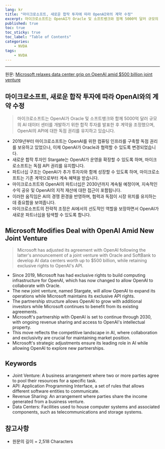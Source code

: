 ```yaml
---
lang: kr
title: "마이크로소프트, 새로운 합작 투자에 따라 OpenAI와의 계약 수정"
excerpt: 마이크로소프트는 OpenAI가 Oracle 및 소프트뱅크와 함께 5000억 달러 규모의 AI 데이터 센터를 개발하기 위한 합작 투자를 발표한 후 계약을 조정했으며, OpenAI의 API에 대한 독점 권리를 유지하고 있습니다.
published: true
toc: true
toc_sticky: true
toc_label: "Table of Contents"
categories:
    - NVDA
tags:
    - NVDA
---
```


---

  원문: [Microsoft relaxes data center grip on OpenAI amid $500 billion joint venture](https://www.investing.com/news/stock-market-news/microsoft-relaxes-data-center-grip-on-openai-amid-500-billion-joint-venture-3823541)

## 마이크로소프트, 새로운 합작 투자에 따라 OpenAI와의 계약 수정

> 마이크로소프트는 OpenAI가 Oracle 및 소프트뱅크와 함께 5000억 달러 규모의 AI 데이터 센터를 개발하기 위한 합작 투자를 발표한 후 계약을 조정했으며, OpenAI의 API에 대한 독점 권리를 유지하고 있습니다.


- 2019년부터 마이크로소프트는 OpenAI를 위한 컴퓨팅 인프라를 구축할 독점 권리를 보유하고 있었으나, 이제 OpenAI가 Oracle과 협력할 수 있도록 변경되었습니다.
- 새로운 합작 투자인 Stargate는 OpenAI가 운영을 확장할 수 있도록 하며, 마이크로소프트는 독점 API 권리를 유지합니다.
- 파트너십 구조는 OpenAI가 추가 투자자와 함께 성장할 수 있도록 하며, 마이크로소프트는 기존 계약으로부터 계속 혜택을 받습니다.
- 마이크로소프트와 OpenAI의 파트너십은 2030년까지 계속될 예정이며, 지속적인 수익 공유 및 OpenAI의 지적 재산에 대한 접근이 포함됩니다.
- 이러한 움직임은 AI의 경쟁 환경을 반영하며, 협력과 독점이 시장 위치를 유지하는 데 중요함을 보여줍니다.
- 마이크로소프트의 전략적 조정은 AI에서의 선도적인 역할을 보장하면서 OpenAI가 새로운 파트너십을 탐색할 수 있도록 합니다.

## Microsoft Modifies Deal with OpenAI Amid New Joint Venture

> Microsoft has adjusted its agreement with OpenAI following the latter's announcement of a joint venture with Oracle and SoftBank to develop AI data centers worth up to $500 billion, while retaining exclusive rights to OpenAI's API.


- Since 2019, Microsoft has had exclusive rights to build computing infrastructure for OpenAI, which has now changed to allow OpenAI to collaborate with Oracle.
- The new joint venture, named Stargate, will allow OpenAI to expand its operations while Microsoft maintains its exclusive API rights.
- The partnership structure allows OpenAI to grow with additional investors while Microsoft continues to benefit from its existing agreements.
- Microsoft's partnership with OpenAI is set to continue through 2030, with ongoing revenue sharing and access to OpenAI's intellectual property.
- This move reflects the competitive landscape in AI, where collaboration and exclusivity are crucial for maintaining market position.
- Microsoft's strategic adjustments ensure its leading role in AI while allowing OpenAI to explore new partnerships.

## Keywords

- Joint Venture: A business arrangement where two or more parties agree to pool their resources for a specific task.
- API: Application Programming Interface, a set of rules that allows different software entities to communicate.
- Revenue Sharing: An arrangement where parties share the income generated from a business venture.
- Data Centers: Facilities used to house computer systems and associated components, such as telecommunications and storage systems.

## 참고사항

- 원문의 길이 = 2,518 Characters

